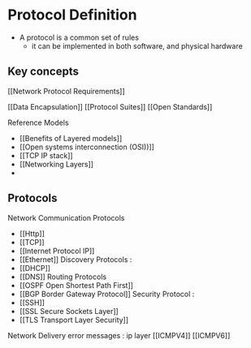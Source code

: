 # Protocol Definition
- A protocol is a common set of rules 
	- it can be implemented in both software, and physical hardware
## Key concepts 




[[Network Protocol Requirements]]

[[Data Encapsulation]]
[[Protocol Suites]]
[[Open Standards]]

Reference Models
- [[Benefits of Layered models]]
- [[Open systems interconnection (OSI))]]
- [[TCP IP stack]]
- [[Networking Layers]]
- 


## Protocols
Network Communication Protocols
- [[Http]]
- [[TCP]]
- [[Internet Protocol IP]]
- [[Ethernet]]
Discovery Protocols :
- [[DHCP]]
- [[DNS]]
Routing Protocols 
- [[OSPF Open Shortest Path First]]
- [[BGP Border Gateway Protocol]]
Security Protocol : 
- [[SSH]]
- [[SSL Secure Sockets Layer]] 
- [[TLS Transport Layer Security]]

Network Delivery error messages : ip layer
[[ICMPV4]]
[[ICMPV6]]

